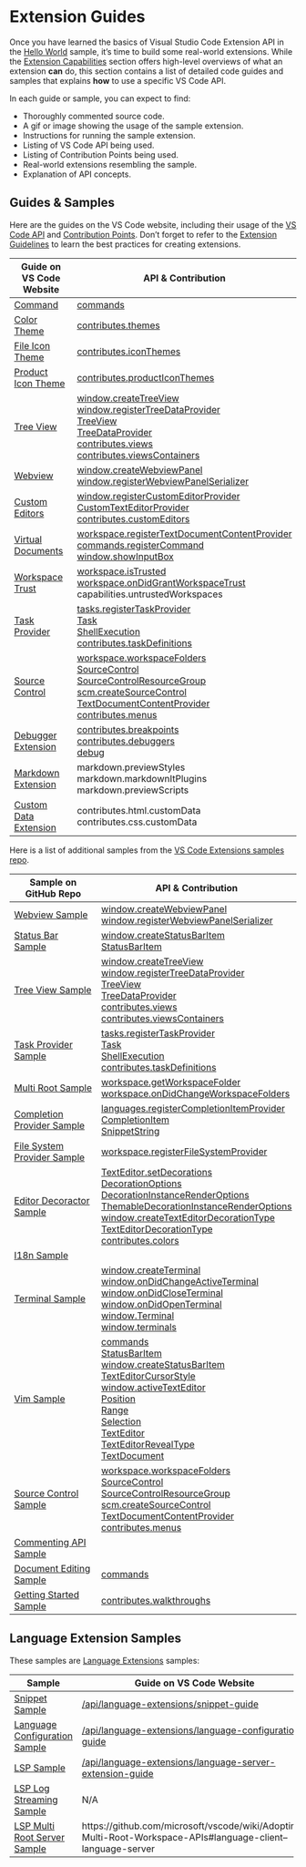# Extension Guides

Once you have learned the basics of Visual Studio Code Extension API in the [Hello World](/api/get-started/your-first-extension) sample, it’s time to build some real-world extensions. While the [Extension Capabilities](/api/extension-capabilities/overview) section offers high-level overviews of what an extension **can** do, this section contains a list of detailed code guides and samples that explains **how** to use a specific VS Code API.

In each guide or sample, you can expect to find:

- Thoroughly commented source code.
- A gif or image showing the usage of the sample extension.
- Instructions for running the sample extension.
- Listing of VS Code API being used.
- Listing of Contribution Points being used.
- Real-world extensions resembling the sample.
- Explanation of API concepts.

## Guides & Samples

Here are the guides on the VS Code website, including their usage of the [VS Code API](/api/references/vscode-api) and [Contribution Points](/api/references/contribution-points). Don’t forget to refer to the [Extension Guidelines](/api/references/extension-guidelines) to learn the best practices for creating extensions.

<table><colgroup><col style="width: 50%" /><col style="width: 50%" /></colgroup><thead><tr class="header"><th>Guide on VS Code Website</th><th>API &amp; Contribution</th></tr></thead><tbody><tr class="odd"><td><a href="https://code.visualstudio.com/api/extension-guides/command">Command</a></td><td><a href="https://code.visualstudio.com/api/references/vscode-api#commands">commands</a></td></tr><tr class="even"><td><a href="https://code.visualstudio.com/api/extension-guides/color-theme">Color Theme</a></td><td><a href="https://code.visualstudio.com/api/references/contribution-points#contributes.themes">contributes.themes</a></td></tr><tr class="odd"><td><a href="https://code.visualstudio.com/api/extension-guides/file-icon-theme">File Icon Theme</a></td><td><a href="https://code.visualstudio.com/api/references/contribution-points#contributes.iconThemes">contributes.iconThemes</a></td></tr><tr class="even"><td><a href="https://code.visualstudio.com/api/extension-guides/product-icon-theme">Product Icon Theme</a></td><td><a href="https://code.visualstudio.com/api/references/contribution-points#contributes.productIconThemes">contributes.productIconThemes</a></td></tr><tr class="odd"><td><a href="https://code.visualstudio.com/api/extension-guides/tree-view">Tree View</a></td><td><a href="https://code.visualstudio.com/api/references/vscode-api#window.createTreeView">window.createTreeView</a><br />
<a href="https://code.visualstudio.com/api/references/vscode-api#window.registerTreeDataProvider">window.registerTreeDataProvider</a><br />
<a href="https://code.visualstudio.com/api/references/vscode-api#TreeView">TreeView</a><br />
<a href="https://code.visualstudio.com/api/references/vscode-api#TreeDataProvider">TreeDataProvider</a><br />
<a href="https://code.visualstudio.com/api/references/contribution-points#contributes.views">contributes.views</a><br />
<a href="https://code.visualstudio.com/api/references/contribution-points#contributes.viewsContainers">contributes.viewsContainers</a></td></tr><tr class="even"><td><a href="https://code.visualstudio.com/api/extension-guides/webview">Webview</a></td><td><a href="https://code.visualstudio.com/api/references/vscode-api#window.createWebviewPanel">window.createWebviewPanel</a><br />
<a href="https://code.visualstudio.com/api/references/vscode-api#window.registerWebviewPanelSerializer">window.registerWebviewPanelSerializer</a></td></tr><tr class="odd"><td><a href="https://code.visualstudio.com/api/extension-guides/custom-editors">Custom Editors</a></td><td><a href="https://code.visualstudio.com/api/references/vscode-api#window.registerCustomEditorProvider">window.registerCustomEditorProvider</a><br />
<a href="https://code.visualstudio.com/api/references/vscode-api#CustomTextEditorProvider">CustomTextEditorProvider</a><br />
<a href="https://code.visualstudio.com/api/references/contribution-points#contributes.customEditors">contributes.customEditors</a></td></tr><tr class="even"><td><a href="https://code.visualstudio.com/api/extension-guides/virtual-documents">Virtual Documents</a></td><td><a href="https://code.visualstudio.com/api/references/vscode-api#workspace.registerTextDocumentContentProvider">workspace.registerTextDocumentContentProvider</a><br />
<a href="https://code.visualstudio.com/api/references/vscode-api#commands.registerCommand">commands.registerCommand</a><br />
<a href="https://code.visualstudio.com/api/references/vscode-api#window.showInputBox">window.showInputBox</a></td></tr><tr class="odd"><td><a href="https://code.visualstudio.com/api/extension-guides/workspace-trust">Workspace Trust</a></td><td><a href="https://code.visualstudio.com/api/references/vscode-api#workspace.isTrusted">workspace.isTrusted</a><br />
<a href="https://code.visualstudio.com/api/references/vscode-api#workspace.onDidGrantWorkspaceTrust">workspace.onDidGrantWorkspaceTrust</a><br />
capabilities.untrustedWorkspaces</td></tr><tr class="even"><td><a href="https://code.visualstudio.com/api/extension-guides/task-provider">Task Provider</a></td><td><a href="https://code.visualstudio.com/api/references/vscode-api#tasks.registerTaskProvider">tasks.registerTaskProvider</a><br />
<a href="https://code.visualstudio.com/api/references/vscode-api#Task">Task</a><br />
<a href="https://code.visualstudio.com/api/references/vscode-api#ShellExecution">ShellExecution</a><br />
<a href="https://code.visualstudio.com/api/references/contribution-points#contributes.taskDefinitions">contributes.taskDefinitions</a></td></tr><tr class="odd"><td><a href="https://code.visualstudio.com/api/extension-guides/scm-provider">Source Control</a></td><td><a href="https://code.visualstudio.com/api/references/vscode-api#workspace.workspaceFolders">workspace.workspaceFolders</a><br />
<a href="https://code.visualstudio.com/api/references/vscode-api#SourceControl">SourceControl</a><br />
<a href="https://code.visualstudio.com/api/references/vscode-api#SourceControlResourceGroup">SourceControlResourceGroup</a><br />
<a href="https://code.visualstudio.com/api/references/vscode-api#scm.createSourceControl">scm.createSourceControl</a><br />
<a href="https://code.visualstudio.com/api/references/vscode-api#TextDocumentContentProvider">TextDocumentContentProvider</a><br />
<a href="https://code.visualstudio.com/api/references/contribution-points#contributes.menus">contributes.menus</a></td></tr><tr class="even"><td><a href="https://code.visualstudio.com/api/extension-guides/debugger-extension">Debugger Extension</a></td><td><a href="https://code.visualstudio.com/api/references/contribution-points#contributes.breakpoints">contributes.breakpoints</a><br />
<a href="https://code.visualstudio.com/api/references/contribution-points#contributes.debuggers">contributes.debuggers</a><br />
<a href="https://code.visualstudio.com/api/references/vscode-api#debug">debug</a></td></tr><tr class="odd"><td><a href="https://code.visualstudio.com/api/extension-guides/markdown-extension">Markdown Extension</a></td><td>markdown.previewStyles<br />
markdown.markdownItPlugins<br />
markdown.previewScripts</td></tr><tr class="even"><td><a href="https://code.visualstudio.com/api/extension-guides/custom-data-extension">Custom Data Extension</a></td><td>contributes.html.customData<br />
contributes.css.customData</td></tr></tbody></table>

Here is a list of additional samples from the [VS Code Extensions samples repo](https://github.com/microsoft/vscode-extension-samples).

<table><colgroup><col style="width: 50%" /><col style="width: 50%" /></colgroup><thead><tr class="header"><th>Sample on GitHub Repo</th><th>API &amp; Contribution</th></tr></thead><tbody><tr class="odd"><td><a href="https://github.com/microsoft/vscode-extension-samples/tree/main/webview-sample">Webview Sample</a></td><td><a href="https://code.visualstudio.com/api/references/vscode-api#window.createWebviewPanel">window.createWebviewPanel</a><br />
<a href="https://code.visualstudio.com/api/references/vscode-api#window.registerWebviewPanelSerializer">window.registerWebviewPanelSerializer</a></td></tr><tr class="even"><td><a href="https://github.com/microsoft/vscode-extension-samples/tree/main/statusbar-sample">Status Bar Sample</a></td><td><a href="https://code.visualstudio.com/api/references/vscode-api#window.createStatusBarItem">window.createStatusBarItem</a><br />
<a href="https://code.visualstudio.com/api/references/vscode-api#StatusBarItem">StatusBarItem</a></td></tr><tr class="odd"><td><a href="https://github.com/microsoft/vscode-extension-samples/tree/main/tree-view-sample">Tree View Sample</a></td><td><a href="https://code.visualstudio.com/api/references/vscode-api#window.createTreeView">window.createTreeView</a><br />
<a href="https://code.visualstudio.com/api/references/vscode-api#window.registerTreeDataProvider">window.registerTreeDataProvider</a><br />
<a href="https://code.visualstudio.com/api/references/vscode-api#TreeView">TreeView</a><br />
<a href="https://code.visualstudio.com/api/references/vscode-api#TreeDataProvider">TreeDataProvider</a><br />
<a href="https://code.visualstudio.com/api/references/contribution-points#contributes.views">contributes.views</a><br />
<a href="https://code.visualstudio.com/api/references/contribution-points#contributes.viewsContainers">contributes.viewsContainers</a></td></tr><tr class="even"><td><a href="https://github.com/microsoft/vscode-extension-samples/tree/main/task-provider-sample">Task Provider Sample</a></td><td><a href="https://code.visualstudio.com/api/references/vscode-api#tasks.registerTaskProvider">tasks.registerTaskProvider</a><br />
<a href="https://code.visualstudio.com/api/references/vscode-api#Task">Task</a><br />
<a href="https://code.visualstudio.com/api/references/vscode-api#ShellExecution">ShellExecution</a><br />
<a href="https://code.visualstudio.com/api/references/contribution-points#contributes.taskDefinitions">contributes.taskDefinitions</a></td></tr><tr class="odd"><td><a href="https://github.com/microsoft/vscode-extension-samples/tree/main/basic-multi-root-sample">Multi Root Sample</a></td><td><a href="https://code.visualstudio.com/api/references/vscode-api#workspace.getWorkspaceFolder">workspace.getWorkspaceFolder</a><br />
<a href="https://code.visualstudio.com/api/references/vscode-api#workspace.onDidChangeWorkspaceFolders">workspace.onDidChangeWorkspaceFolders</a></td></tr><tr class="even"><td><a href="https://github.com/microsoft/vscode-extension-samples/tree/main/completions-sample">Completion Provider Sample</a></td><td><a href="https://code.visualstudio.com/api/references/vscode-api#languages.registerCompletionItemProvider">languages.registerCompletionItemProvider</a><br />
<a href="https://code.visualstudio.com/api/references/vscode-api#CompletionItem">CompletionItem</a><br />
<a href="https://code.visualstudio.com/api/references/vscode-api#SnippetString">SnippetString</a></td></tr><tr class="odd"><td><a href="https://github.com/microsoft/vscode-extension-samples/tree/main/fsprovider-sample">File System Provider Sample</a></td><td><a href="https://code.visualstudio.com/api/references/vscode-api#workspace.registerFileSystemProvider">workspace.registerFileSystemProvider</a></td></tr><tr class="even"><td><a href="https://github.com/microsoft/vscode-extension-samples/tree/main/decorator-sample">Editor Decoractor Sample</a></td><td><a href="https://code.visualstudio.com/api/references/vscode-api#TextEditor.setDecorations">TextEditor.setDecorations</a><br />
<a href="https://code.visualstudio.com/api/references/vscode-api#DecorationOptions">DecorationOptions</a><br />
<a href="https://code.visualstudio.com/api/references/vscode-api#DecorationInstanceRenderOptions">DecorationInstanceRenderOptions</a><br />
<a href="https://code.visualstudio.com/api/references/vscode-api#ThemableDecorationInstanceRenderOptions">ThemableDecorationInstanceRenderOptions</a><br />
<a href="https://code.visualstudio.com/api/references/vscode-api#window.createTextEditorDecorationType">window.createTextEditorDecorationType</a><br />
<a href="https://code.visualstudio.com/api/references/vscode-api#TextEditorDecorationType">TextEditorDecorationType</a><br />
<a href="https://code.visualstudio.com/api/references/contribution-points#contributes.colors">contributes.colors</a></td></tr><tr class="odd"><td><a href="https://github.com/microsoft/vscode-extension-samples/tree/main/i18n-sample">I18n Sample</a></td><td></td></tr><tr class="even"><td><a href="https://github.com/microsoft/vscode-extension-samples/tree/main/terminal-sample">Terminal Sample</a></td><td><a href="https://code.visualstudio.com/api/references/vscode-api#window.createTerminal">window.createTerminal</a><br />
<a href="https://code.visualstudio.com/api/references/vscode-api#window.onDidChangeActiveTerminal">window.onDidChangeActiveTerminal</a><br />
<a href="https://code.visualstudio.com/api/references/vscode-api#window.onDidCloseTerminal">window.onDidCloseTerminal</a><br />
<a href="https://code.visualstudio.com/api/references/vscode-api#window.onDidOpenTerminal">window.onDidOpenTerminal</a><br />
<a href="https://code.visualstudio.com/api/references/vscode-api#window.Terminal">window.Terminal</a><br />
<a href="https://code.visualstudio.com/api/references/vscode-api#window.terminals">window.terminals</a></td></tr><tr class="odd"><td><a href="https://github.com/microsoft/vscode-extension-samples/tree/main/vim-sample">Vim Sample</a></td><td><a href="https://code.visualstudio.com/api/references/vscode-api#commands">commands</a><br />
<a href="https://code.visualstudio.com/api/references/vscode-api#StatusBarItem">StatusBarItem</a><br />
<a href="https://code.visualstudio.com/api/references/vscode-api#window.createStatusBarItem">window.createStatusBarItem</a><br />
<a href="https://code.visualstudio.com/api/references/vscode-api#TextEditorCursorStyle">TextEditorCursorStyle</a><br />
<a href="https://code.visualstudio.com/api/references/vscode-api#window.activeTextEditor">window.activeTextEditor</a><br />
<a href="https://code.visualstudio.com/api/references/vscode-api#Position">Position</a><br />
<a href="https://code.visualstudio.com/api/references/vscode-api#Range">Range</a><br />
<a href="https://code.visualstudio.com/api/references/vscode-api#Selection">Selection</a><br />
<a href="https://code.visualstudio.com/api/references/vscode-api#TextEditor">TextEditor</a><br />
<a href="https://code.visualstudio.com/api/references/vscode-api#TextEditorRevealType">TextEditorRevealType</a><br />
<a href="https://code.visualstudio.com/api/references/vscode-api#TextDocument">TextDocument</a></td></tr><tr class="even"><td><a href="https://github.com/microsoft/vscode-extension-samples/tree/main/source-control-sample">Source Control Sample</a></td><td><a href="https://code.visualstudio.com/api/references/vscode-api#workspace.workspaceFolders">workspace.workspaceFolders</a><br />
<a href="https://code.visualstudio.com/api/references/vscode-api#SourceControl">SourceControl</a><br />
<a href="https://code.visualstudio.com/api/references/vscode-api#SourceControlResourceGroup">SourceControlResourceGroup</a><br />
<a href="https://code.visualstudio.com/api/references/vscode-api#scm.createSourceControl">scm.createSourceControl</a><br />
<a href="https://code.visualstudio.com/api/references/vscode-api#TextDocumentContentProvider">TextDocumentContentProvider</a><br />
<a href="https://code.visualstudio.com/api/references/contribution-points#contributes.menus">contributes.menus</a></td></tr><tr class="odd"><td><a href="https://github.com/microsoft/vscode-extension-samples/tree/main/comment-sample">Commenting API Sample</a></td><td></td></tr><tr class="even"><td><a href="https://github.com/microsoft/vscode-extension-samples/tree/main/document-editing-sample">Document Editing Sample</a></td><td><a href="https://code.visualstudio.com/api/references/vscode-api#commands">commands</a></td></tr><tr class="odd"><td><a href="https://github.com/microsoft/vscode-extension-samples/tree/main/getting-started-sample">Getting Started Sample</a></td><td><a href="https://code.visualstudio.com/api/references/contribution-points#contributes.walkthroughs">contributes.walkthroughs</a></td></tr></tbody></table>

## Language Extension Samples

These samples are [Language Extensions](/api/language-extensions/overview) samples:

<table style="width:99%;"><colgroup><col style="width: 46%" /><col style="width: 53%" /></colgroup><thead><tr class="header"><th>Sample</th><th>Guide on VS Code Website</th></tr></thead><tbody><tr class="odd"><td><a href="https://github.com/microsoft/vscode-extension-samples/tree/main/snippet-sample">Snippet Sample</a></td><td><a href="https://code.visualstudio.com/api/language-extensions/snippet-guide">/api/language-extensions/snippet-guide</a></td></tr><tr class="even"><td><a href="https://github.com/microsoft/vscode-extension-samples/tree/main/language-configuration-sample">Language Configuration Sample</a></td><td><a href="https://code.visualstudio.com/api/language-extensions/language-configuration-guide">/api/language-extensions/language-configuration-guide</a></td></tr><tr class="odd"><td><a href="https://github.com/microsoft/vscode-extension-samples/tree/main/lsp-sample">LSP Sample</a></td><td><a href="https://code.visualstudio.com/api/language-extensions/language-server-extension-guide">/api/language-extensions/language-server-extension-guide</a></td></tr><tr class="even"><td><a href="https://github.com/microsoft/vscode-extension-samples/tree/main/lsp-log-streaming-sample">LSP Log Streaming Sample</a></td><td>N/A</td></tr><tr class="odd"><td><a href="https://github.com/microsoft/vscode-extension-samples/tree/main/lsp-multi-server-sample">LSP Multi Root Server Sample</a></td><td>https://github.com/microsoft/vscode/wiki/Adopting-Multi-Root-Workspace-APIs#language-client–language-server</td></tr></tbody></table>
